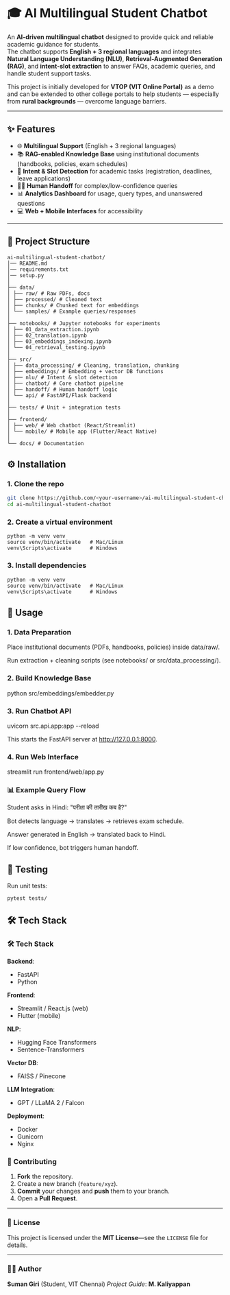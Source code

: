 # 🎓 AI Multilingual Student Chatbot

An **AI-driven multilingual chatbot** designed to provide quick and reliable academic guidance for students.  
The chatbot supports **English + 3 regional languages** and integrates **Natural Language Understanding (NLU)**, **Retrieval-Augmented Generation (RAG)**, and **intent-slot extraction** to answer FAQs, academic queries, and handle student support tasks.  

This project is initially developed for **VTOP (VIT Online Portal)** as a demo and can be extended to other college portals to help students — especially from **rural backgrounds** — overcome language barriers.

---

## ✨ Features
- 🌐 **Multilingual Support** (English + 3 regional languages)  
- 📚 **RAG-enabled Knowledge Base** using institutional documents (handbooks, policies, exam schedules)  
- 🎯 **Intent & Slot Detection** for academic tasks (registration, deadlines, leave applications)  
- 👨‍🏫 **Human Handoff** for complex/low-confidence queries  
- 📊 **Analytics Dashboard** for usage, query types, and unanswered questions  
- 💻 **Web + Mobile Interfaces** for accessibility  

---

## 📂 Project Structure

```
ai-multilingual-student-chatbot/
│── README.md
│── requirements.txt
│── setup.py
│
├── data/
│ ├── raw/ # Raw PDFs, docs
│ ├── processed/ # Cleaned text
│ ├── chunks/ # Chunked text for embeddings
│ └── samples/ # Example queries/responses
│
├── notebooks/ # Jupyter notebooks for experiments
│ ├── 01_data_extraction.ipynb
│ ├── 02_translation.ipynb
│ ├── 03_embeddings_indexing.ipynb
│ └── 04_retrieval_testing.ipynb
│
├── src/
│ ├── data_processing/ # Cleaning, translation, chunking
│ ├── embeddings/ # Embedding + vector DB functions
│ ├── nlu/ # Intent & slot detection
│ ├── chatbot/ # Core chatbot pipeline
│ ├── handoff/ # Human handoff logic
│ └── api/ # FastAPI/Flask backend
│
├── tests/ # Unit + integration tests
│
├── frontend/
│ ├── web/ # Web chatbot (React/Streamlit)
│ └── mobile/ # Mobile app (Flutter/React Native)
│
└── docs/ # Documentation
```

## ⚙️ Installation

### 1. Clone the repo
```bash
git clone https://github.com/<your-username>/ai-multilingual-student-chatbot.git
cd ai-multilingual-student-chatbot
```

### 2. Create a virtual environment

```
python -m venv venv
source venv/bin/activate   # Mac/Linux
venv\Scripts\activate      # Windows
```

### 3. Install dependencies

```
python -m venv venv
source venv/bin/activate   # Mac/Linux
venv\Scripts\activate      # Windows
```

## 🚀 Usage

### 1. Data Preparation

Place institutional documents (PDFs, handbooks, policies) inside data/raw/.

Run extraction + cleaning scripts (see notebooks/ or src/data_processing/).

### 2. Build Knowledge Base
python src/embeddings/embedder.py

### 3. Run Chatbot API
uvicorn src.api.app:app --reload


This starts the FastAPI server at http://127.0.0.1:8000.

### 4. Run Web Interface
streamlit run frontend/web/app.py

### 📊 Example Query Flow

Student asks in Hindi: "परीक्षा की तारीख कब है?"

Bot detects language → translates → retrieves exam schedule.

Answer generated in English → translated back to Hindi.

If low confidence, bot triggers human handoff.


## 🧪 Testing

Run unit tests:

```
pytest tests/
```

## 🛠️ Tech Stack
### 🛠️ Tech Stack

**Backend**:
* FastAPI
* Python

**Frontend**:
* Streamlit / React.js (web)
* Flutter (mobile)

**NLP**:
* Hugging Face Transformers
* Sentence-Transformers

**Vector DB**:
* FAISS / Pinecone

**LLM Integration**:
* GPT / LLaMA 2 / Falcon

**Deployment**:
* Docker
* Gunicorn
* Nginx


### 🤝 Contributing

1.  **Fork** the repository.
2.  Create a new branch (`feature/xyz`).
3.  **Commit** your changes and **push** them to your branch.
4.  Open a **Pull Request**.

---

### 📜 License

This project is licensed under the **MIT License**—see the `LICENSE` file for details.

---

### 👨‍🎓 Author

**Suman Giri** (Student, VIT Chennai)
*Project Guide*: **M. Kaliyappan**